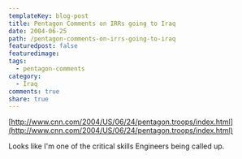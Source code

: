 ```yaml
---
templateKey: blog-post
title: Pentagon Comments on IRRs going to Iraq
date: 2004-06-25
path: /pentagon-comments-on-irrs-going-to-iraq
featuredpost: false
featuredimage:
tags:
  - pentagon-comments
category:
  - Iraq
comments: true
share: true
---
```


[http://www.cnn.com/2004/US/06/24/pentagon.troops/index.html](http://www.cnn.com/2004/US/06/24/pentagon.troops/index.html)

Looks like I'm one of the critical skills Engineers being called up.
